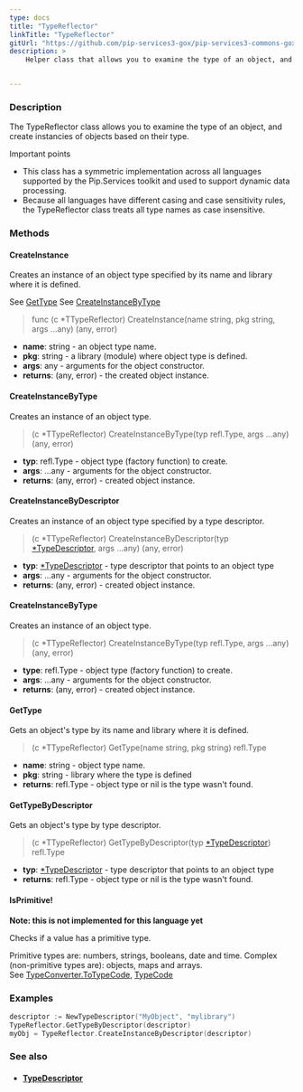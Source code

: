 ```yaml
---
type: docs
title: "TypeReflector"
linkTitle: "TypeReflector"
gitUrl: "https://github.com/pip-services3-gox/pip-services3-commons-gox"
description: >
    Helper class that allows you to examine the type of an object, and create instancies of objects based on their type.


---
```


### Description

The TypeReflector class allows you to examine the type of an object, and create instancies of objects based on their type.

Important points

- This class has a symmetric implementation across all languages supported by the Pip.Services toolkit and used to support dynamic data processing.
- Because all languages have different casing and case sensitivity rules, the TypeReflector class treats all type names as case insensitive.



### Methods

#### CreateInstance

Creates an instance of an object type specified by its name
and library where it is defined.

See [GetType](#gettype)
See [CreateInstanceByType](#createinstancebytype)

> func (c *TTypeReflector) CreateInstance(name string, pkg string, args ...any) (any, error)

- **name**: string - an object type name.
- **pkg**: string - a library (module) where object type is defined.
- **args**: any - arguments for the object constructor.
- **returns**: (any, error) - the created object instance.

#### CreateInstanceByType
Creates an instance of an object type.

> (c *TTypeReflector) CreateInstanceByType(typ refl.Type, args ...any) (any, error)

- **typ**: refl.Type - object type (factory function) to create.
- **args**: ...any - arguments for the object constructor.
- **returns**: (any, error) - created object instance.

#### CreateInstanceByDescriptor
Creates an instance of an object type specified by a type descriptor.

> (c *TTypeReflector) CreateInstanceByDescriptor(typ [*TypeDescriptor](../type_descriptor), args ...any) (any, error)

- **typ**: [*TypeDescriptor](../type_descriptor) - type descriptor that points to an object type
- **args**: ...any - arguments for the object constructor.
- **returns**: (any, error) - created object instance.

#### CreateInstanceByType
Creates an instance of an object type.

> (c *TTypeReflector) CreateInstanceByType(typ refl.Type, args ...any) (any, error)

- **type**: refl.Type - object type (factory function) to create.
- **args**: ...any - arguments for the object constructor.
- **returns**: (any, error) - created object instance.


#### GetType
Gets an object's type by its name and library where it is defined.

> (c *TTypeReflector) GetType(name string, pkg string) refl.Type

- **name**: string - object type name.
- **pkg**: string - library where the type is defined
- **returns**: refl.Type - object type or nil is the type wasn't found.

#### GetTypeByDescriptor
Gets an object's type by type descriptor.

> (c *TTypeReflector) GetTypeByDescriptor(typ [*TypeDescriptor](../type_descriptor)) refl.Type

- **typ**: [*TypeDescriptor](../type_descriptor) - type descriptor that points to an object type
- **returns**: refl.Type - object type or nil is the type wasn't found.

#### IsPrimitive!
**Note: this is not implemented for this language yet**

Checks if a value has a primitive type.

Primitive types are: numbers, strings, booleans, date and time.
Complex (non-primitive types are): objects, maps and arrays.  
See [TypeConverter.ToTypeCode](../../convert/type_converter/#totypecode), [TypeCode](../../convert/type_code)


### Examples

```go
descriptor := NewTypeDescriptor("MyObject", "mylibrary")
TypeReflector.GetTypeByDescriptor(descriptor)
myObj = TypeReflector.CreateInstanceByDescriptor(descriptor)

```

### See also
- #### [TypeDescriptor](../type_descriptor)
